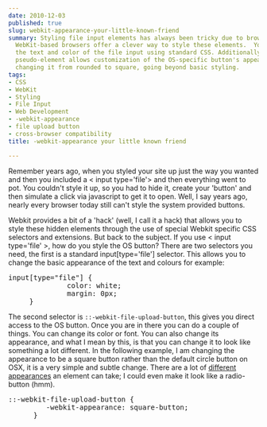 ```yaml
---
date: 2010-12-03
published: true
slug: webkit-appearance-your-little-known-friend
summary: Styling file input elements has always been tricky due to browser inconsistencies.
  WebKit-based browsers offer a clever way to style these elements.  You can style
  the text and color of the file input using standard CSS. Additionally, the `::-webkit-file-upload-button`
  pseudo-element allows customization of the OS-specific button's appearance, like
  changing it from rounded to square, going beyond basic styling.
tags:
- CSS
- WebKit
- Styling
- File Input
- Web Development
- -webkit-appearance
- file upload button
- cross-browser compatibility
title: -webkit-appearance your little known friend

---
```

<p>Remember years ago, when you styled your site up just the way you wanted and
then you included a &lt; input type='file'> and then everything went to pot.  You couldn't style it up, so you had to hide it, create your 'button' and then simulate a click via javascript to get it to open.  Well, I say years ago, nearly every browser today still can't style the system provided buttons.</p>

Webkit provides a bit of a 'hack' (well, I call it a hack) that allows you to style these hidden elements through the use of special Webkit specific CSS selectors and extensions.  But back to the subject.  If you use &lt; input type='file' >, how do you style the OS button?  There are two selectors you need, the first is a standard input[type='file'] selector.  This allows you to change the basic appearance of the text and colours for example:

<div class="CodeRay">
  <div class="code"><pre><span class="type">input</span>[<span class="attribute-name">type=&quot;file&quot;</span>] {
              <span class="key">color</span>: <span class="value">white</span>;
              <span class="key">margin</span>: <span class="float">0px</span>;
     }</pre></div>
</div>


The second selector is `::-webkit-file-upload-button`, this gives you direct access to the OS button.  Once you are in there you can do a couple of things.  You can change its color or font.  You can also change its appearance, and what I mean by this, is that you can change it to look like something a lot different.    In the following example, I am changing the appearance to be a square button rather than the default circle button on OSX, it is a very simple and subtle change.    There are a lot of <a href="http://css-infos.net/property/-webkit-appearance">different appearances</a> an element can take; I could even make it look like a radio-button (hmm).

<div class="CodeRay">
  <div class="code"><pre>:<span class="pseudo-class">:-webkit-file-upload-button</span> {
         <span class="key">-webkit-appearance</span>: <span class="value">square-button</span>;
      }</pre></div>
</div>

